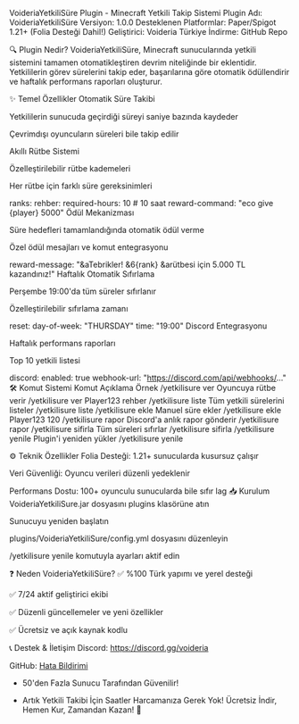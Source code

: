 VoideriaYetkiliSüre Plugin - Minecraft Yetkili Takip Sistemi
Plugin Adı: VoideriaYetkiliSüre
Versiyon: 1.0.0
Desteklenen Platformlar: Paper/Spigot 1.21+ (Folia Desteği Dahil!)
Geliştirici: Voideria Türkiye
İndirme: GitHub Repo

🔍 Plugin Nedir?
VoideriaYetkiliSüre, Minecraft sunucularında yetkili sistemini tamamen otomatikleştiren devrim niteliğinde bir eklentidir. Yetkililerin görev sürelerini takip eder, başarılarına göre otomatik ödüllendirir ve haftalık performans raporları oluşturur.

✨ Temel Özellikler
Otomatik Süre Takibi

Yetkililerin sunucuda geçirdiği süreyi saniye bazında kaydeder

Çevrimdışı oyuncuların süreleri bile takip edilir

Akıllı Rütbe Sistemi

Özelleştirilebilir rütbe kademeleri

Her rütbe için farklı süre gereksinimleri

ranks:
  rehber:
    required-hours: 10 # 10 saat
    reward-command: "eco give {player} 5000"
Ödül Mekanizması

Süre hedefleri tamamlandığında otomatik ödül verme

Özel ödül mesajları ve komut entegrasyonu

reward-message: "&aTebrikler! &6{rank} &arütbesi için 5.000 TL kazandınız!"
Haftalık Otomatik Sıfırlama

Perşembe 19:00'da tüm süreler sıfırlanır

Özelleştirilebilir sıfırlama zamanı

reset:
  day-of-week: "THURSDAY"
  time: "19:00"
Discord Entegrasyonu

Haftalık performans raporları

Top 10 yetkili listesi

discord:
  enabled: true
  webhook-url: "https://discord.com/api/webhooks/..."
🛠️ Komut Sistemi
Komut	Açıklama	Örnek
/yetkilisure ver	Oyuncuya rütbe verir	/yetkilisure ver Player123 rehber
/yetkilisure liste	Tüm yetkili sürelerini listeler	/yetkilisure liste
/yetkilisure ekle	Manuel süre ekler	/yetkilisure ekle Player123 120
/yetkilisure rapor	Discord'a anlık rapor gönderir	/yetkilisure rapor
/yetkilisure sifirla	Tüm süreleri sıfırlar	/yetkilisure sifirla
/yetkilisure yenile	Plugin'i yeniden yükler	/yetkilisure yenile

⚙️ Teknik Özellikler
Folia Desteği: 1.21+ sunucularda kusursuz çalışır

Veri Güvenliği: Oyuncu verileri düzenli yedeklenir

Performans Dostu: 100+ oyunculu sunucularda bile sıfır lag
📥 Kurulum
VoideriaYetkiliSure.jar dosyasını plugins klasörüne atın

Sunucuyu yeniden başlatın

plugins/VoideriaYetkiliSure/config.yml dosyasını düzenleyin

/yetkilisure yenile komutuyla ayarları aktif edin

❓ Neden VoideriaYetkiliSüre?
✅ %100 Türk yapımı ve yerel desteği

✅ 7/24 aktif geliştirici ekibi

✅ Düzenli güncellemeler ve yeni özellikler

✅ Ücretsiz ve açık kaynak kodlu

📞 Destek & İletişim
Discord: https://discord.gg/voideria

GitHub: [Hata Bildirimi](https://github.com/Voiderianetwork/VoideriaYetkiliSure/issues)

+ 50'den Fazla Sunucu Tarafından Güvenilir!
- Artık Yetkili Takibi İçin Saatler Harcamanıza Gerek Yok!
Ücretsiz İndir, Hemen Kur, Zamandan Kazan! 🚀
